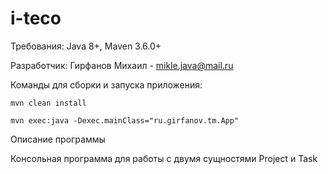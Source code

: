 # i-teco

Требования: Java 8+, Maven 3.6.0+

Разработчик: Гирфанов Михаил - mikle.java@mail.ru

Команды для сборки и запуска приложения:

```mvn clean install```

```mvn exec:java -Dexec.mainClass="ru.girfanov.tm.App"```

Описание программы

Консольная программа для работы с двумя сущностями Project и Task


